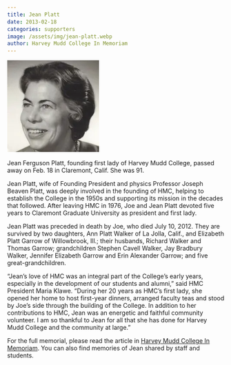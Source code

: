 ```yaml
---
title: Jean Platt
date: 2013-02-18
categories: supporters
image: /assets/img/jean-platt.webp
author: Harvey Mudd College In Memoriam
---
```

![Jean Platt](/assets/img/jean-platt.webp)

Jean Ferguson Platt, founding first lady of Harvey Mudd College, passed away on Feb. 18 in Claremont, Calif. She was 91.

Jean Platt, wife of Founding President and physics Professor Joseph Beaven Platt, was deeply involved in the founding of HMC, helping to establish the College in the 1950s and supporting its mission in the decades that followed. After leaving HMC in 1976, Joe and Jean Platt devoted five years to Claremont Graduate University as president and first lady.

Jean Platt was preceded in death by Joe, who died July 10, 2012. They are survived by two daughters, Ann Platt Walker of La Jolla, Calif., and Elizabeth Platt Garrow of Willowbrook, Ill.; their husbands, Richard Walker and Thomas Garrow; grandchildren Stephen Cavell Walker, Jay Bradbury Walker, Jennifer Elizabeth Garrow and Erin Alexander Garrow; and five great-grandchildren.

“Jean’s love of HMC was an integral part of the College’s early years, especially in the development of our students and alumni,” said HMC President Maria Klawe. “During her 20 years as HMC’s first lady, she opened her home to host first-year dinners, arranged faculty teas and stood by Joe’s side through the building of the College. In addition to her contributions to HMC, Jean was an energetic and faithful community volunteer. I am so thankful to Jean for all that she has done for Harvey Mudd College and the community at large.”

For the full memorial, please read the article in [Harvey Mudd College In Memoriam](https://www.hmc.edu/in-memoriam/jean-platt/). You can also find memories of Jean shared by staff and students.
